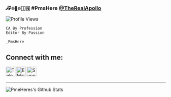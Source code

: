 ### ᏗᎮ๏ɭɭ๏🇮🇳 #PmsHere [@TheRealApollo][PmsHere]

![Profile Views](https://hits.seeyoufarm.com/api/count/incr/badge.svg?url=https://github.com/PmsHere/)
```
CA By Profession 
Editor By Passion 

_PmsHere
```

## Connect with me:

[<img align="left" alt="Telegram" width="30px" src="https://img.icons8.com/dusk/64/000000/telegram-app.png" />][telegram]

[<img align="left" alt="E Mail" width="30px" src="https://img.icons8.com/dusk/64/000000/email.png" />][email]

[<img align="left" alt="Support" width="30px" src="https://img.icons8.com/cotton/64/000000/laptop-coding.png" />][support]

<br />

<br />

---

<img align="left" alt="PmeHeres's Github Stats" src="https://github-readme-stats.vercel.app/api?username=PmsHere&hide=prs&count_private=true&show_icons=true&theme=algolia" />

[telegram]: https://telegram.dog/MT_Officials

[email]: r0459122@gmail.com

[support]: https://telegram.dog/MT_Officials

[PmsHere]: https://t.me/PmsHere
